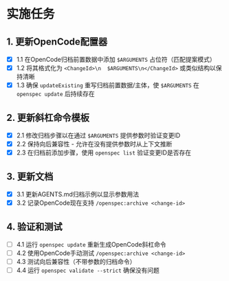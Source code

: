 # 实施任务

## 1. 更新OpenCode配置器
- [x] 1.1 在OpenCode归档前置数据中添加 `$ARGUMENTS` 占位符（匹配提案模式）
- [x] 1.2 将其格式化为 `<ChangeId>\n  $ARGUMENTS\n</ChangeId>` 或类似结构以保持清晰
- [x] 1.3 确保 `updateExisting` 重写归档前置数据/主体，使 `$ARGUMENTS` 在 `openspec update` 后持续存在

## 2. 更新斜杠命令模板
- [x] 2.1 修改归档步骤以在通过 `$ARGUMENTS` 提供参数时验证变更ID
- [x] 2.2 保持向后兼容性 - 允许在没有提供参数时从上下文推断
- [x] 2.3 在归档前添加步骤，使用 `openspec list` 验证变更ID是否存在

## 3. 更新文档
- [x] 3.1 更新AGENTS.md归档示例以显示参数用法
- [x] 3.2 记录OpenCode现在支持 `/openspec:archive <change-id>`

## 4. 验证和测试
- [ ] 4.1 运行 `openspec update` 重新生成OpenCode斜杠命令
- [ ] 4.2 使用OpenCode手动测试 `/openspec:archive <change-id>`
- [ ] 4.3 测试向后兼容性（不带参数的归档命令）
- [ ] 4.4 运行 `openspec validate --strict` 确保没有问题